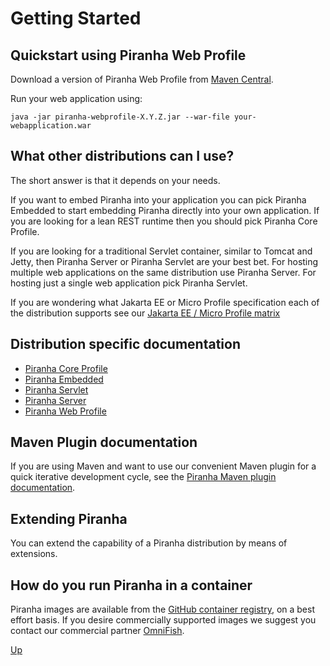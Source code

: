 # Getting Started

## Quickstart using Piranha Web Profile

Download a version of Piranha Web Profile from [Maven Central](https://repo1.maven.org/maven2/cloud/piranha/dist/piranha-dist-webprofile/).

Run your web application using:

```shell
java -jar piranha-webprofile-X.Y.Z.jar --war-file your-webapplication.war
```

## What other distributions can I use?

The short answer is that it depends on your needs. 

If you want to embed Piranha into your application you can pick Piranha Embedded to start embedding Piranha directly into your own application. If you are looking for a lean REST runtime then you should pick Piranha Core Profile. 

If you are looking for a traditional Servlet container, similar to Tomcat and Jetty, then Piranha Server or Piranha Servlet are your best bet. For hosting multiple web applications on the same distribution use Piranha Server. For hosting just a single web application pick Piranha Servlet.

If you are wondering what Jakarta EE or Micro Profile specification each of the distribution supports see our [Jakarta EE / Micro Profile matrix](matrix.md)

## Distribution specific documentation

* [Piranha Core Profile](../core-profile/index.md)
* [Piranha Embedded](../embedded/index.md)
* [Piranha Servlet](../servlet/index.md)
* [Piranha Server](../server/index.md)
* [Piranha Web Profile](../web-profile/index.md)

## Maven Plugin documentation

If you are using Maven and want to use our convenient Maven plugin for a quick iterative development cycle, see the [Piranha Maven plugin documentation](../maven/piranha-maven-plugin/index.html).

## Extending Piranha

You can extend the capability of a Piranha distribution by means of extensions.

## How do you run Piranha in a container

Piranha images are available from the [GitHub container registry](https://github.com/orgs/piranhacloud/packages), on a best effort basis. If you desire commercially supported images we suggest you contact our commercial partner [OmniFish](https://omnifish.ee/contact-us/).

[Up](../)
